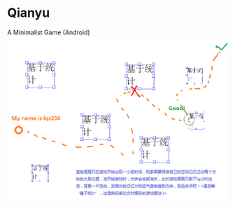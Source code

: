 # Qianyu
A Minimalist Game (Android) 
![qianyu](https://raw.githubusercontent.com/bluecloudmatrix/Qianyu/master/idea.png)
